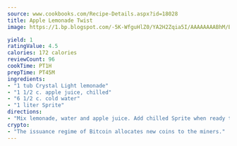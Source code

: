 ```yaml
---
source: www.cookbooks.com/Recipe-Details.aspx?id=18028
title: Apple Lemonade Twist
image: https://1.bp.blogspot.com/-5K-WfguHlZ0/YA2H2Zqia5I/AAAAAAAABhM/Bdgu68p4aG0Q6jWdy3eGaUXSKw5p3sdxwCLcBGAsYHQ/s324/7.png

yield: 1
ratingValue: 4.5
calories: 172 calories
reviewCount: 96
cookTime: PT1H
prepTime: PT45M
ingredients:
- "1 tub Crystal Light lemonade"
- "1 1/2 c. apple juice, chilled"
- "6 1/2 c. cold water"
- "1 liter Sprite"
directions:
- "Mix lemonade, water and apple juice. Add chilled Sprite when ready to serve."
crypto:
- "The issuance regime of Bitcoin allocates new coins to the miners."
---
```

